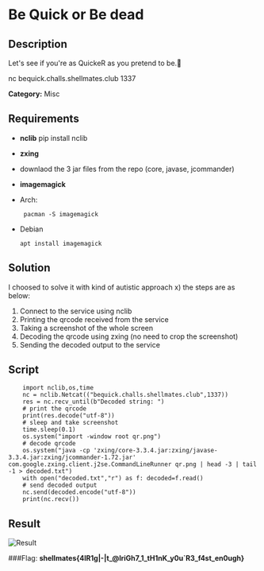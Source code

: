 # Be Quick or Be dead

## Description

 Let's see if you're as QuickeR as you pretend to be.🧨
 
nc bequick.challs.shellmates.club 1337

**Category:** Misc

## Requirements

-  **nclib**
		pip install nclib
-  **zxing**
  - downlaod the 3 jar files from the repo (core, javase, jcommander)

- **imagemagick**
 - Arch: 
 
		pacman -S imagemagick
  - Debian
  
		apt install imagemagick

## Solution

I choosed to solve it with kind of autistic approach x)
the steps are as below:

1. Connect to the service using nclib
2. Printing the qrcode received from the service
3. Taking a screenshot of the whole screen
4. Decoding the qrcode using zxing (no need to crop the screenshot)
5. Sending the decoded output to the service

## Script

		import nclib,os,time
		nc = nclib.Netcat(("bequick.challs.shellmates.club",1337))
		res = nc.recv_until(b"Decoded string: ")
		# print the qrcode
		print(res.decode("utf-8"))
		# sleep and take screenshot
		time.sleep(0.1)
		os.system("import -window root qr.png")
		# decode qrcode
		os.system("java -cp 'zxing/core-3.3.4.jar:zxing/javase-3.3.4.jar:zxing/jcommander-1.72.jar' com.google.zxing.client.j2se.CommandLineRunner qr.png | head -3 | tail -1 > decoded.txt")
		with open("decoded.txt","r") as f: decoded=f.read()
		# send decoded output
		nc.send(decoded.encode("utf-8"))
		print(nc.recv())

## Result

![Result](https://www.commentfaireunfilm.com/wp-content/uploads/2019/12/result-3236285_960_720.jpg)
 
 ###Flag: 
 **shellmates{4lR1g|-|t_@lriGh7_1_tH1nK_y0u`R3_f4st_en0ugh}**
